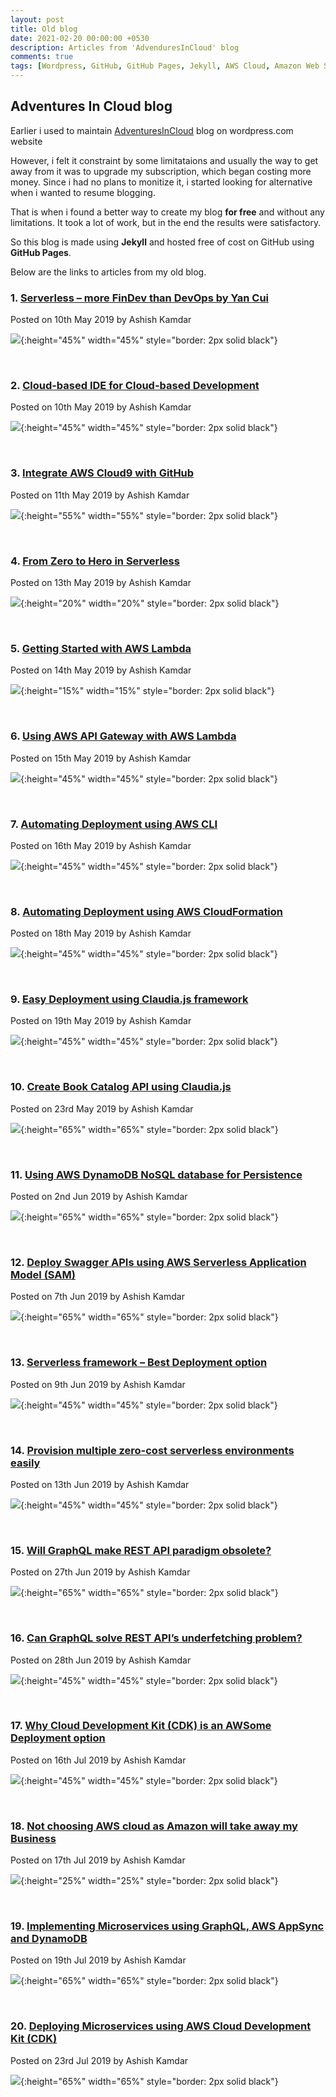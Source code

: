 ```yaml
---
layout: post
title: Old blog
date: 2021-02-20 00:00:00 +0530
description: Articles from 'AdvenduresInCloud' blog
comments: true
tags: [Wordpress, GitHub, GitHub Pages, Jekyll, AWS Cloud, Amazon Web Services]
---
```


## Adventures In Cloud blog

Earlier i used to maintain [AdventuresInCloud](https://adventuresincloud.wordpress.com/) blog on wordpress.com website

However, i felt it constraint by some limitataions and usually the way to get away from it was to upgrade my subscription, which began costing more money. Since i had no plans to monitize it, i started looking for alternative when i wanted to resume blogging.

That is when i found a better way to create my blog **for free** and without any limitations.
It took a lot of work, but in the end the results were satisfactory.

So this blog is made using **Jekyll** and hosted free of cost on GitHub using **GitHub Pages**.

Below are the links to articles from my old blog.

### 1. [Serverless – more FinDev than DevOps by Yan Cui](https://adventuresincloud.wordpress.com/2019/05/10/serverless-more-findev-than-devops-yan-cui/)

Posted on 10th May 2019 by Ashish Kamdar

![](/assets/img/000/000-1.png){:height="45%" width="45%" style="border: 2px solid black"}

<br>

### 2. [Cloud-based IDE for Cloud-based Development](https://adventuresincloud.wordpress.com/2019/05/10/cloud-based-ide-for-cloud-based-development/)

Posted on 10th May 2019 by Ashish Kamdar

![](/assets/img/000/000-2.png){:height="45%" width="45%" style="border: 2px solid black"}

<br>

### 3. [Integrate AWS Cloud9 with GitHub](https://adventuresincloud.wordpress.com/2019/05/11/3-integrate-aws-cloud9-with-github/)

Posted on 11th May 2019 by Ashish Kamdar
<br>

![](/assets/img/000/000-3.png){:height="55%" width="55%" style="border: 2px solid black"}

<br>

### 4. [From Zero to Hero in Serverless](https://adventuresincloud.wordpress.com/2019/05/13/4-projectx-from-zero-to-hero-in-serverless/)

Posted on 13th May 2019 by Ashish Kamdar

![](/assets/img/000/000-4.png){:height="20%" width="20%" style="border: 2px solid black"}

<br>

### 5. [Getting Started with AWS Lambda](https://adventuresincloud.wordpress.com/2019/05/14/5-projectx-getting-started-with-aws-lambda/)

Posted on 14th May 2019 by Ashish Kamdar

![](/assets/img/000/000-5.png){:height="15%" width="15%" style="border: 2px solid black"}

<br>

### 6. [Using AWS API Gateway with AWS Lambda](https://adventuresincloud.wordpress.com/2019/05/15/6-projectx-using-aws-api-gateway-with-aws-lambda/)

Posted on 15th May 2019 by Ashish Kamdar

![](/assets/img/000/000-6.png){:height="45%" width="45%" style="border: 2px solid black"}

<br>

### 7. [Automating Deployment using AWS CLI](https://adventuresincloud.wordpress.com/2019/05/16/7-projectx-automating-deployment-using-aws-cli/)

Posted on 16th May 2019 by Ashish Kamdar

![](/assets/img/000/000-7.png){:height="45%" width="45%" style="border: 2px solid black"}

<br>

### 8. [Automating Deployment using AWS CloudFormation](https://adventuresincloud.wordpress.com/2019/05/18/8-projectx-automating-deployment-using-aws-cloudformation-2/)

Posted on 18th May 2019 by Ashish Kamdar

![](/assets/img/000/000-8.png){:height="45%" width="45%" style="border: 2px solid black"}

<br>

### 9. [Easy Deployment using Claudia.js framework](https://adventuresincloud.wordpress.com/2019/05/19/9-projectx-easy-deployment-using-claudia-js-framework/)

Posted on 19th May 2019 by Ashish Kamdar

![](/assets/img/000/000-9.png){:height="45%" width="45%" style="border: 2px solid black"}

<br>

### 10. [Create Book Catalog API using Claudia.js](https://adventuresincloud.wordpress.com/2019/05/23/10-projectx-create-book-catalog-api-using-claudia-js/)

Posted on 23rd May 2019 by Ashish Kamdar

![](/assets/img/000/000-10.png){:height="65%" width="65%" style="border: 2px solid black"}

<br>

### 11. [Using AWS DynamoDB NoSQL database for Persistence](https://adventuresincloud.wordpress.com/2019/06/02/11-projectx-using-aws-dynamodb-nosql-database-for-persistence/)

Posted on 2nd Jun 2019 by Ashish Kamdar

![](/assets/img/000/000-11.png){:height="65%" width="65%" style="border: 2px solid black"}

<br>

### 12. [Deploy Swagger APIs using AWS Serverless Application Model (SAM)](https://adventuresincloud.wordpress.com/2019/06/07/12-projectx-deploy-swagger-apis-using-aws-serverless-application-model-sam/)

Posted on 7th Jun 2019 by Ashish Kamdar

![](/assets/img/000/000-12.png){:height="65%" width="65%" style="border: 2px solid black"}

<br>

### 13. [Serverless framework – Best Deployment option](https://adventuresincloud.wordpress.com/2019/06/09/13-projectx-serverless-framework-best-deployment-option/)

Posted on 9th Jun 2019 by Ashish Kamdar

![](/assets/img/000/000-13.png){:height="45%" width="45%" style="border: 2px solid black"}

<br>

### 14. [Provision multiple zero-cost serverless environments easily](https://adventuresincloud.wordpress.com/2019/06/13/14-projectx-provision-multiple-zero-cost-serverless-environments-easily/)

Posted on 13th Jun 2019 by Ashish Kamdar

![](/assets/img/000/000-14.png){:height="45%" width="45%" style="border: 2px solid black"}

<br>

### 15. [Will GraphQL make REST API paradigm obsolete?](https://adventuresincloud.wordpress.com/2019/06/27/15-will-graphql-make-rest-api-paradigm-obsolete/)

Posted on 27th Jun 2019 by Ashish Kamdar

![](/assets/img/000/000-15.png){:height="65%" width="65%" style="border: 2px solid black"}

<br>

### 16. [Can GraphQL solve REST API’s underfetching problem?](https://adventuresincloud.wordpress.com/2019/06/28/16-can-graphql-solve-rest-apis-underfetching-problem/)

Posted on 28th Jun 2019 by Ashish Kamdar

![](/assets/img/000/000-16.png){:height="45%" width="45%" style="border: 2px solid black"}

<br>

### 17. [Why Cloud Development Kit (CDK) is an AWSome Deployment option](https://adventuresincloud.wordpress.com/2019/07/16/17-why-cloud-development-kit-cdk-is-an-awsome-deployment-option/)

Posted on 16th Jul 2019 by Ashish Kamdar

![](/assets/img/000/000-17.png){:height="45%" width="45%" style="border: 2px solid black"}

<br>

### 18. [Not choosing AWS cloud as Amazon will take away my Business](https://adventuresincloud.wordpress.com/2019/07/17/18-not-choosing-aws-cloud-as-amazon-will-take-away-my-business/)

Posted on 17th Jul 2019 by Ashish Kamdar

![](/assets/img/000/000-18.png){:height="25%" width="25%" style="border: 2px solid black"}

<br>

### 19. [Implementing Microservices using GraphQL, AWS AppSync and DynamoDB](https://adventuresincloud.wordpress.com/2019/07/19/19-implementing-microservices-using-graphql-aws-appsync-and-dynamodb/)

Posted on 19th Jul 2019 by Ashish Kamdar

![](/assets/img/000/000-19.png){:height="65%" width="65%" style="border: 2px solid black"}

<br>

### 20. [Deploying Microservices using AWS Cloud Development Kit (CDK)](https://adventuresincloud.wordpress.com/2019/07/23/20-deploying-microservices-using-aws-cloud-development-kit-cdk/)

Posted on 23rd Jul 2019 by Ashish Kamdar

![](/assets/img/000/000-20.png){:height="65%" width="65%" style="border: 2px solid black"}
